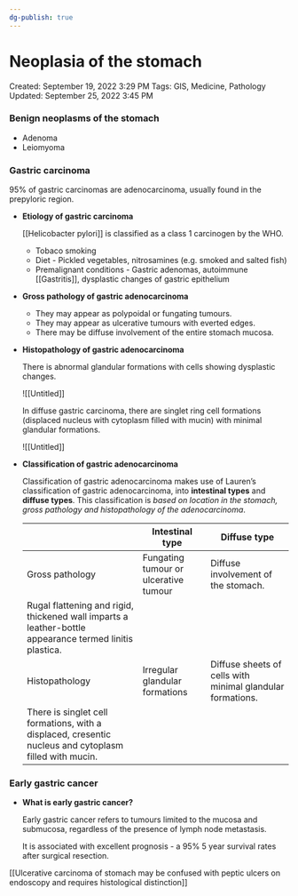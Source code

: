 ```yaml
---
dg-publish: true
---
```


# Neoplasia of the stomach

Created: September 19, 2022 3:29 PM
Tags: GIS, Medicine, Pathology
Updated: September 25, 2022 3:45 PM

### Benign neoplasms of the stomach

- Adenoma
- Leiomyoma

### Gastric carcinoma

95% of gastric carcinomas are adenocarcinoma, usually found in the prepyloric region.

- **Etiology of gastric carcinoma**
    
    [[Helicobacter pylori]] is classified as a class 1 carcinogen by the WHO.
    
    - Tobaco smoking
    - Diet - Pickled vegetables, nitrosamines (e.g. smoked and salted fish)
    - Premalignant conditions - Gastric adenomas, autoimmune [[Gastritis]], dysplastic changes of gastric epithelium
- **Gross pathology of gastric adenocarcinoma**
    - They may appear as polypoidal or fungating tumours.
    - They may appear as ulcerative tumours with everted edges.
    - There may be diffuse involvement of the entire stomach mucosa.
- **Histopathology of gastric adenocarcinoma**
    
    There is abnormal glandular formations with cells showing dysplastic changes. 
    
    ![[Untitled]]
    
    In diffuse gastric carcinoma, there are singlet ring cell formations (displaced nucleus with cytoplasm filled with mucin) with minimal glandular formations.
    
    ![[Untitled]]
    
- **Classification of gastric adenocarcinoma**
    
    Classification of gastric adenocarcinoma makes use of Lauren’s classification of gastric adenocarcinoma, into **intestinal types** and **diffuse types**. This classification is *based on location in the stomach, gross pathology and histopathology of the adenocarcinoma*.
    
    |  | Intestinal type | Diffuse type |
    | --- | --- | --- |
    | Gross pathology | Fungating tumour or ulcerative tumour | Diffuse involvement of the stomach.
    Rugal flattening and rigid, thickened wall imparts a leather-bottle appearance termed linitis plastica. |
    | Histopathology | Irregular glandular formations  | Diffuse sheets of cells with minimal glandular formations.
    There is singlet cell formations, with a displaced, cresentic nucleus and cytoplasm filled with mucin. |

### Early gastric cancer

- **What is early gastric cancer?**
    
    Early gastric cancer refers to tumours limited to the mucosa and submucosa, regardless of the presence of lymph node metastasis.
    
    It is associated with excellent prognosis - a 95% 5 year survival rates after surgical resection.
    

[[Ulcerative carcinoma of stomach may be confused with peptic ulcers on endoscopy and requires histological distinction]]